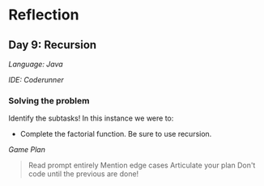 # Reflection

## Day 9: Recursion

*Language: Java*

*IDE: Coderunner*


### Solving the problem

Identify the subtasks! In this instance we were to:

- Complete the factorial function. Be sure to use recursion.

*Game Plan*

> Read prompt entirely
> Mention edge cases
> Articulate your plan
> Don't code until the previous are done!
